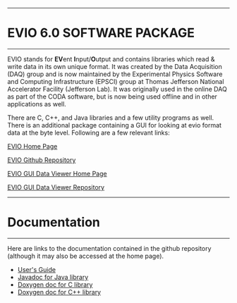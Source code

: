 ----------------------------
# **EVIO 6.0 SOFTWARE PACKAGE**
----------------------------

EVIO stands for **EV**ent **I**nput/**O**utput and contains libraries which read & write
data in its own unique format. It was created by the Data Acquisition (DAQ) group
and is now maintained by the Experimental Physics Software and Computing Infrastructure
(EPSCI) group at Thomas Jefferson National Accelerator Facility (Jefferson Lab).
It was originally used in the online DAQ as part of the CODA software,
but is now being used offline and in other applications as well.

There are C, C++, and Java libraries and a few utility programs as well.
There is an additional package containing a GUI for looking at
evio format data at the byte level. Following are a few relevant links:

  [EVIO Home Page](https://coda.jlab.org/drupal/content/event-io-evio/)

  [EVIO Github Repository](https://github.com/JeffersonLab/evio)

  [EVIO GUI Data Viewer Home Page](https://coda.jlab.org/drupal/content/graphical-data-viewer)

  [EVIO GUI Data Viewer Repository](https://github.com/JeffersonLab/JEventViewer)

-----------------------------
# **Documentation**
----------------------------

Here are links to the documentation contained in the github repository
(although it may also be accessed at the home page).

* [User's Guide](https://jeffersonlab.github.io/evio/doc/users_guide/evio_Users_Guide.pdf)
* [Javadoc for Java library](https://jeffersonlab.github.io/evio/doc/javadoc/index.html)
* [Doxygen doc for C library](https://jeffersonlab.github.io/evio/doc/doxygen/C/html/index.html)
* [Doxygen doc for C++ library](https://jeffersonlab.github.io/evio/doc/doxygen/CC/html/index.html)


